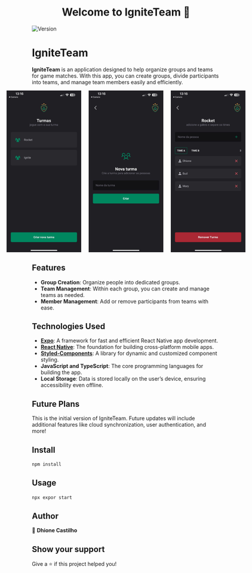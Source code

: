<h1 align="center">Welcome to IgniteTeam 👋</h1>
<p>
  <img alt="Version" src="https://img.shields.io/badge/version-1.0.0-blue.svg?cacheSeconds=2592000" />
</p>

# IgniteTeam  

**IgniteTeam** is an application designed to help organize groups and teams for game matches. With this app, you can create groups, divide participants into teams, and manage team members easily and efficiently.
<div style="text-align: center; display: flex; justify-content: center; gap: 20px;">
 <img width="200"  src="./src/assets/screen3.jpeg"/>
  <img width="200"  src="./src/assets/screen1.jpeg"/>
  <img width="200"  src="./src/assets/screen2.jpeg"/>
</div>  

## Features  

- **Group Creation**: Organize people into dedicated groups.  
- **Team Management**: Within each group, you can create and manage teams as needed.  
- **Member Management**: Add or remove participants from teams with ease.  

## Technologies Used  

- **[Expo](https://expo.dev/)**: A framework for fast and efficient React Native app development.  
- **[React Native](https://reactnative.dev/)**: The foundation for building cross-platform mobile apps.  
- **[Styled-Components](https://styled-components.com/)**: A library for dynamic and customized component styling.  
- **JavaScript and TypeScript**: The core programming languages for building the app.  
- **Local Storage**: Data is stored locally on the user’s device, ensuring accessibility even offline.  

## Future Plans  

This is the initial version of IgniteTeam. Future updates will include additional features like cloud synchronization, user authentication, and more!  

## Install

```sh
npm install
```

## Usage

```sh
npx expor start
```

## Author

👤 **Dhione Castilho**


## Show your support

Give a ⭐️ if this project helped you!
